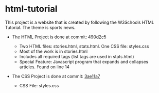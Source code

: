 # html-tutorial
This project is a website that is created by following the W3Schools HTML Tutorial.
The theme is sports news.

* The HTML Project is done at commit: [490d2c5](https://github.com/jah05/html-tutorial/tree/490d2c5c745277cdbaaaf68bd3fc75614065dab4)
  * Two HTML files: stories.html, stats.html. One CSS file: styles.css
  * Most of the work is in stories.html
  * Includes all required tags (list tags are used in stats.html)
  * Special Feature: Javascript program that expands and collapses articles. Found on line 14

* The CSS Project is done at commit: [3ae11a7](https://github.com/jah05/html-tutorial/tree/3ae11a7e4f3627c6f282386b0d95a6b7354fbff1)
  * CSS File: styles.css
